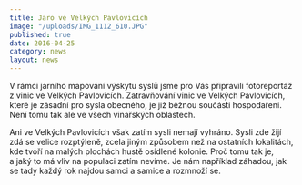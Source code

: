 ```yaml
---
title: Jaro ve Velkých Pavlovicích
image: "/uploads/IMG_1112_610.JPG"
published: true
date: 2016-04-25
category: news
layout: news
---
```

V rámci jarního mapování výskytu syslů jsme pro Vás připravili
fotoreportáž z vinic ve Velkých Pavlovicích. Zatravňování vinic ve
Velkých Pavlovicích, které je zásadní pro sysla obecného, je již běžnou
součástí hospodaření. Není tomu tak ale ve všech vinařských oblastech.

Ani ve Velkých Pavlovicích však zatím sysli nemají vyhráno. Sysli zde
žijí zdá se velice rozptýleně, zcela jiným způsobem než na ostatních
lokalitách, kde tvoří na malých plochách hustě osídlené kolonie. Proč
tomu tak je, a jaký to má vliv na populaci zatím nevíme. Je nám
například záhadou, jak se tady každý rok najdou samci a samice
a rozmnoží se.
